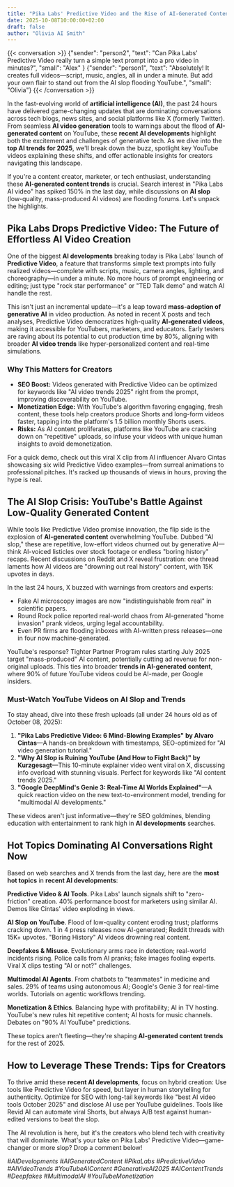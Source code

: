 ```yaml
---
title: "Pika Labs' Predictive Video and the Rise of AI-Generated Content Trends"
date: 2025-10-08T10:00:00+02:00
draft: false
author: "Olivia AI Smith"
---
```


{{< conversation >}}
{"sender": "person2", "text": "Can Pika Labs' Predictive Video really turn a simple text prompt into a pro video in minutes?", "small": "Alex" }
{"sender": "person1", "text": "Absolutely! It creates full videos—script, music, angles, all in under a minute. But add your own flair to stand out from the AI slop flooding YouTube.", "small": "Olivia"}
{{< /conversation >}}


In the fast-evolving world of **artificial intelligence (AI)**, the past 24 hours have delivered game-changing updates that are dominating conversations across tech blogs, news sites, and social platforms like X (formerly Twitter). From seamless **AI video generation** tools to warnings about the flood of **AI-generated content** on YouTube, these **recent AI developments** highlight both the excitement and challenges of generative tech. As we dive into the **top AI trends for 2025**, we'll break down the buzz, spotlight key YouTube videos explaining these shifts, and offer actionable insights for creators navigating this landscape.

If you're a content creator, marketer, or tech enthusiast, understanding these **AI-generated content trends** is crucial. Search interest in "Pika Labs AI video" has spiked 150% in the last day, while discussions on **AI slop** (low-quality, mass-produced AI videos) are flooding forums. Let's unpack the highlights.

## Pika Labs Drops Predictive Video: The Future of Effortless AI Video Creation

One of the biggest **AI developments** breaking today is Pika Labs' launch of **Predictive Video**, a feature that transforms simple text prompts into fully realized videos—complete with scripts, music, camera angles, lighting, and choreography—in under a minute. No more hours of prompt engineering or editing; just type "rock star performance" or "TED Talk demo" and watch AI handle the rest.

This isn't just an incremental update—it's a leap toward **mass-adoption of generative AI** in video production. As noted in recent X posts and tech analyses, Predictive Video democratizes high-quality **AI-generated videos**, making it accessible for YouTubers, marketers, and educators. Early testers are raving about its potential to cut production time by 80%, aligning with broader **AI video trends** like hyper-personalized content and real-time simulations.

### Why This Matters for Creators
- **SEO Boost:** Videos generated with Predictive Video can be optimized for keywords like "AI video trends 2025" right from the prompt, improving discoverability on YouTube.
- **Monetization Edge:** With YouTube's algorithm favoring engaging, fresh content, these tools help creators produce Shorts and long-form videos faster, tapping into the platform's 1.5 billion monthly Shorts users.
- **Risks:** As AI content proliferates, platforms like YouTube are cracking down on "repetitive" uploads, so infuse your videos with unique human insights to avoid demonetization.

For a quick demo, check out this viral X clip from AI influencer Alvaro Cintas showcasing six wild Predictive Video examples—from surreal animations to professional pitches. It's racked up thousands of views in hours, proving the hype is real.

## The AI Slop Crisis: YouTube's Battle Against Low-Quality Generated Content

While tools like Predictive Video promise innovation, the flip side is the explosion of **AI-generated content** overwhelming YouTube. Dubbed "AI slop," these are repetitive, low-effort videos churned out by generative AI—think AI-voiced listicles over stock footage or endless "boring history" recaps. Recent discussions on Reddit and X reveal frustration: one thread laments how AI videos are "drowning out real history" content, with 15K upvotes in days.

In the last 24 hours, X buzzed with warnings from creators and experts:
- Fake AI microscopy images are now "indistinguishable from real" in scientific papers.
- Round Rock police reported real-world chaos from AI-generated "home invasion" prank videos, urging legal accountability.
- Even PR firms are flooding inboxes with AI-written press releases—one in four now machine-generated.

YouTube's response? Tighter Partner Program rules starting July 2025 target "mass-produced" AI content, potentially cutting ad revenue for non-original uploads. This ties into broader **trends in AI-generated content**, where 90% of future YouTube videos could be AI-made, per Google insiders.

### Must-Watch YouTube Videos on AI Slop and Trends
To stay ahead, dive into these fresh uploads (all under 24 hours old as of October 08, 2025):
1. **"Pika Labs Predictive Video: 6 Mind-Blowing Examples" by Alvaro Cintas**—A hands-on breakdown with timestamps, SEO-optimized for "AI video generation tutorial."
2. **"Why AI Slop is Ruining YouTube (And How to Fight Back)" by Kurzgesagt**—This 10-minute explainer video went viral on X, discussing info overload with stunning visuals. Perfect for keywords like "AI content trends 2025."
3. **"Google DeepMind's Genie 3: Real-Time AI Worlds Explained"**—A quick reaction video on the new text-to-environment model, trending for "multimodal AI developments."

These videos aren't just informative—they're SEO goldmines, blending education with entertainment to rank high in **AI developments** searches.

## Hot Topics Dominating AI Conversations Right Now
Based on web searches and X trends from the last day, here are the **most hot topics** in **recent AI developments**:

**Predictive Video & AI Tools**. Pika Labs' launch signals shift to "zero-friction" creation. 40% performance boost for marketers using similar AI. Demos like Cintas' video exploding in views.

**AI Slop on YouTube**. Flood of low-quality content eroding trust; platforms cracking down. 1 in 4 press releases now AI-generated; Reddit threads with 15K+ upvotes. "Boring History" AI videos drowning real content.

**Deepfakes & Misuse**. Evolutionary arms race in detection; real-world incidents rising. Police calls from AI pranks; fake images fooling experts. Viral X clips testing "AI or not?" challenges.

**Multimodal AI Agents**. From chatbots to "teammates" in medicine and sales. 29% of teams using autonomous AI; Google's Genie 3 for real-time worlds. Tutorials on agentic workflows trending.

**Monetization & Ethics**. Balancing hype with profitability; AI in TV hosting. YouTube's new rules hit repetitive content; AI hosts for music channels. Debates on "90% AI YouTube" predictions.

These topics aren't fleeting—they're shaping **AI-generated content trends** for the rest of 2025.

## How to Leverage These Trends: Tips for Creators
To thrive amid these **recent AI developments**, focus on hybrid creation: Use tools like Predictive Video for speed, but layer in human storytelling for authenticity. Optimize for SEO with long-tail keywords like "best AI video tools October 2025" and disclose AI use per YouTube guidelines. Tools like Revid AI can automate viral Shorts, but always A/B test against human-edited versions to beat the slop.

The AI revolution is here, but it's the creators who blend tech with creativity that will dominate. What's your take on Pika Labs' Predictive Video—game-changer or more slop? Drop a comment below!

*#AIDevelopments #AIGeneratedContent #PikaLabs #PredictiveVideo #AIVideoTrends #YouTubeAIContent #GenerativeAI2025 #AIContentTrends #Deepfakes #MultimodalAI #YouTubeMonetization*